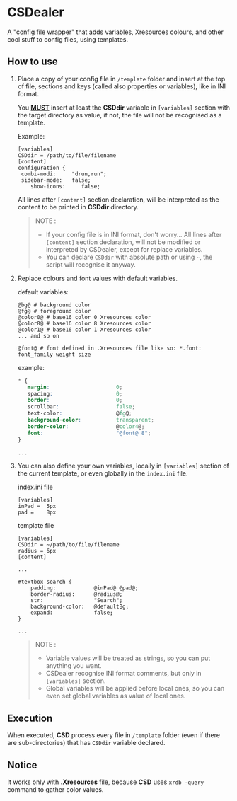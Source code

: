 # CSDealer

A "config file wrapper\" that adds variables, Xresources colours, and other cool stuff to config files, using templates.


## How to use

1. Place a copy of your config file in `/template` folder and insert at the top of file, sections and keys (called also properties or variables), like in INI format.

   You <u>**MUST**</u> insert at least the **CSDdir** variable in `[variables]` section with the target directory as value, if not, the file will not be recognised as a template.

   Example:

   ```
   [variables]
   CSDdir = /path/to/file/filename
   [content]
   configuration {
   	combi-modi:     "drun,run";
   	sidebar-mode:   false;
       show-icons:     false;
   ```

   All lines after `[content]` section declaration, will be interpreted as the content to be printed in **CSDdir** directory.

   > NOTE : 
   >
   > - If your config file is in INI format, don't worry... All lines after `[content]` section declaration, will not be modified or interpreted by CSDealer, except for replace variables.
   > - You can declare `CSDdir` with absolute path or using `~`, the script will recognise it anyway.



2. Replace colours and font values with default variables.

   default variables:

   ```
   @bg@ # background color
   @fg@ # foreground color
   @color0@ # base16 color 0 Xresources color
   @color8@ # base16 color 8 Xresources color
   @color1@ # base16 color 1 Xresources color
   ... and so on
   
   @font@ # font defined in .Xresources file like so: *.font: font_family weight size
   ```

   example:

   ```css
   * {
      margin:                     0;
      spacing:                    0;
      border:                     0;
      scrollbar:                  false;
      text-color:                 @fg@;
      background-color:           transparent;
      border-color:               @color4@;
      font:                       "@font@ 8";
   }
   
   ...
   ```



3. You can also define your own variables, locally in `[variables]` section of the current template, or even globally in the `index.ini` file.

   index.ini file

   ```
   [variables]
   inPad =	5px
   pad =	8px
   ```

   template file

   ```
   [variables]
   CSDdir = ~/path/to/file/filename
   radius = 6px
   [content]
   
   ...
   
   #textbox-search {
       padding:            @inPad@ @pad@;
       border-radius:      @radius@;
       str:                "Search";
       background-color:   @defaultBg;
       expand:             false;
   }
   
   ...
   ```

   > NOTE : 
   >
   > - Variable values will be treated as strings, so you can put anything you want.
   > - CSDealer recognise INI format comments, but only in `[variables]` section.
   > - Global variables will be applied before local ones, so you can even set global variables as value of local ones.



## Execution

When executed, **CSD** process every file in `/template` folder (even if there are sub-directories)  that has `CSDdir` variable declared.

## Notice

It works only with **.Xresources** file, because **CSD** uses `xrdb -query` command to gather color values.